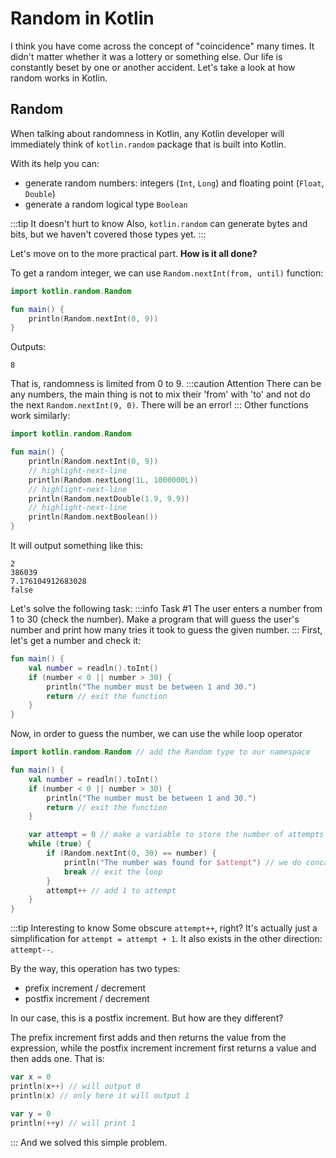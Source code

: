 # Random in Kotlin

I think you have come across the concept of "coincidence" many times.
It didn't matter whether it was a lottery or something else.
Our life is constantly beset by one or another accident. Let's take a look at how 
random works in Kotlin.

## Random

When talking about randomness in Kotlin, any Kotlin developer will immediately think of 
`kotlin.random` package that is built into Kotlin.

With its help you can:

- generate random numbers: integers (`Int`, `Long`) and floating point (`Float`, `Double`)
- generate a random logical type `Boolean`

:::tip It doesn't hurt to know
Also, `kotlin.random` can generate bytes and bits, but we haven't covered those types yet.
:::

Let's move on to the more practical part. **How is it all done?**

To get a random integer, we can use `Random.nextInt(from, until)` function:

```kotlin title="Main.kt"
import kotlin.random.Random

fun main() {
    println(Random.nextInt(0, 9))
}
```

Outputs:

```text title="Console"
8
```

That is, randomness is limited from 0 to 9.
:::caution Attention
There can be any numbers, the main thing is not to mix their
'from' with 'to' and not do the next `Random.nextInt(9, 0)`. There will be an error!
:::
Other functions work similarly:

```kotlin title="Main.kt"
import kotlin.random.Random

fun main() {
    println(Random.nextInt(0, 9))
    // highlight-next-line
    println(Random.nextLong(1L, 1000000L))
    // highlight-next-line
    println(Random.nextDouble(1.9, 9.9))
    // highlight-next-line
    println(Random.nextBoolean())
}
```

It will output something like this:

```text title="Console"
2
386039
7.176104912683028
false
```

Let's solve the following task:
:::info Task #1
The user enters a number from 1 to 30 (check the number). Make a program that will
guess the user's number and print how many tries it took to guess the given number.
:::
First, let's get a number and check it:

```kotlin {2-6}
fun main() {
    val number = readln().toInt()
    if (number < 0 || number > 30) {
        println("The number must be between 1 and 30.")
        return // exit the function
    }
}
```

Now, in order to guess the number, we can use the while loop operator

```kotlin {1,10-16}
import kotlin.random.Random // add the Random type to our namespace

fun main() {
    val number = readln().toInt()
    if (number < 0 || number > 30) {
        println("The number must be between 1 and 30.")
        return // exit the function
    }

    var attempt = 0 // make a variable to store the number of attempts
    while (true) {
        if (Random.nextInt(0, 30) == number) {
            println("The number was found for $attempt") // we do concatenation
            break // exit the loop
        }
        attempt++ // add 1 to attempt
    }
}
```

:::tip Interesting to know
Some obscure `attempt++`, right? It's actually just a simplification for
`attempt = attempt + 1`. It also exists in the other direction: `attempt--`.

By the way, this operation has two types:

- prefix increment / decrement
- postfix increment / decrement

In our case, this is a postfix increment. But how are they different?

The prefix increment first adds and then returns the value from the expression, while the postfix increment
increment first returns a value and then adds one. That is:

```kotlin
var x = 0
println(x++) // will output 0
println(x) // only here it will output 1

var y = 0
println(++y) // will print 1
```

:::
And we solved this simple problem.


